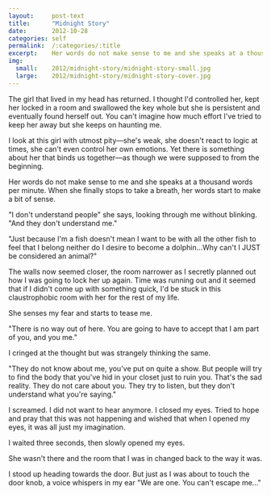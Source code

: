```yaml
---
layout:     post-text
title:      "Midnight Story"
date:       2012-10-28
categories: self
permalink:  /:categories/:title
excerpt:    Her words do not make sense to me and she speaks at a thousand words per minute.
img:
  small:    2012/midnight-story/midnight-story-small.jpg
  large:    2012/midnight-story/midnight-story-cover.jpg
---
```

The girl that lived in my head has returned. I thought I'd controlled her, kept her locked in a room and swallowed the key whole but she is persistent and eventually found herself out. You can't imagine how much effort I've tried to keep her away but she keeps on haunting me.

I look at this girl with utmost pity&mdash;she's weak, she doesn't react to logic at times, she can't even control her own emotions. Yet there is something about her that binds us together&mdash;as though we were supposed to from the beginning.

Her words do not make sense to me and she speaks at a thousand words per minute. When she finally stops to take a breath, her words start to make a bit of sense.

"I don't understand people" she says, looking through me without blinking. "And they don't understand me."

"Just because I'm a fish doesn't mean I want to be with all the other fish to feel that I belong neither do I desire to become a dolphin...Why can't I JUST be considered an animal?"

The walls now seemed closer, the room narrower as I secretly planned out how I was going to lock her up again. Time was running out and it seemed that if I didn't come up with something quick, I'd be stuck in this claustrophobic room with her for the rest of my life.

She senses my fear and starts to tease me.

"There is no way out of here. You are going to have to accept that I am part of you, and you me."

I cringed at the thought but was strangely thinking the same.

"They do not know about me, you've put on quite a show. But people will try to find the body that you've hid in your closet just to ruin you. That's the sad reality. They do not care about you. They try to listen, but they don't understand what you're saying."

I screamed. I did not want to hear anymore. I closed my eyes. Tried to hope and pray that this was not happening and wished that when I opened my eyes, it was all just my imagination.

I waited three seconds, then slowly opened my eyes.

She wasn't there and the room that I was in changed back to the way it was.

I stood up heading towards the door. But just as I was about to touch the door knob, a voice whispers in my ear "We are one. You can't escape me..."
